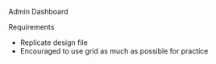 Admin Dashboard

Requirements
- Replicate design file
- Encouraged to use grid as much as possible for practice
